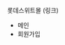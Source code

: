 롯데스위트몰 (링크)

* <a link="http://jldylee.dothome.co.kr/practice/4.lottesweetmall/index.html">메인</a>
* <a link="http://jldylee.dothome.co.kr/practice/4.lottesweetmall/join.html">회원가입</a>

